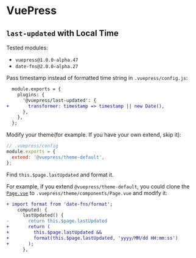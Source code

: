 # VuePress

## `last-updated` with Local Time

Tested modules:

- `vuepress@1.0.0-alpha.47`
- `date-fns@2.0.0-alpha.27`

Pass timestamp instead of formatted time string in `.vuepress/config.js`:

```diff
  module.exports = {
    plugins: {
      '@vuepress/last-updated': {
+       transformer: timestamp => timestamp || new Date(),
      },
    },
  };
```

Modify your theme(for example. If you have your own extend, skip it):

```js
// .vuepress/config
module.exports = {
  extend: '@vuepress/theme-default',
};
```

Find `this.$page.lastUpdated` and format it.

For example, if you extend `@vuepress/theme-default`, you could clone the [`Page.vue`](https://github.com/vuejs/vuepress/blob/3b14375/packages/%40vuepress/theme-default/components/Page.vue) to `.vuepress/theme/components/Page.vue` and modify it:

```diff
+ import format from 'date-fns/format';
    computed: {
      lastUpdated() {
-       return this.$page.lastUpdated
+       return (
+         this.$page.lastUpdated &&
+         format(this.$page.lastUpdated, 'yyyy/MM/dd HH:mm:ss')
+       );
      },
```
